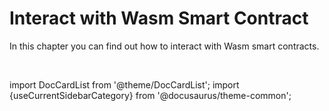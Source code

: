 # Interact with Wasm Smart Contract

In this chapter you can find out how to interact with Wasm smart contracts.

<br/>

import DocCardList from '@theme/DocCardList';
import {useCurrentSidebarCategory} from '@docusaurus/theme-common';

<DocCardList items={useCurrentSidebarCategory().items}/>
